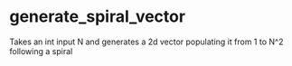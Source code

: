 generate_spiral_vector
======================

Takes an int input N and generates a 2d vector populating it from 1 to N^2 following a spiral
